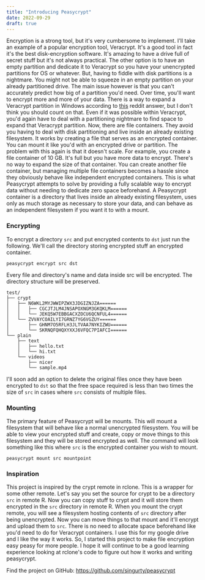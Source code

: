```yaml
---
title: "Introducing Peasycrypt"
date: 2022-09-29
draft: true
---
```



Encryption is a strong tool, but it's very cumbersome to implement. I'll take an example of a popular encryption tool, Veracrypt. It's a good tool in fact it's the best disk-encryption software. It's amazing to have a drive full of secret stuff but it's not always practical. The other option is to have an empty partition and dedicate it to Veracrypt so you have your unencrypted partitions for OS or whatever. But, having to fiddle with disk partitions is a nightmare. You might not be able to squeeze in an empty partition on your already partitioned drive. The main issue however is that you can't accurately predict how big of a partition you'd need. Over time, you'll want to encrypt more and more of your data. There is a way to expand a Veracrypt partition in Windows according to [this](https://www.reddit.com/r/VeraCrypt/comments/i481eu/comment/g1tyljd/) reddit answer, but I don't think you should count on that. Even if it was possible within Veracrypt, you'd again have to deal with a partitioning nightmare to find space to expand that Veracrypt partition. Now, there are file containers. They avoid you having to deal with disk partitioning and live inside an already existing filesystem. It works by creating a file that serves as an encrypted container. You can mount it like you'd with an encrypted drive or partition. The problem with this again is that it doesn't scale. For example, you create a file container of 10 GB. It's full but you have more data to encrypt. There's no way to expand the size of that container. You can create another file container, but managing multiple file containers becomes a hassle since they obviously behave like independent encrypted containers. This is what Peasycrypt attempts to solve by providing a fully scalable way to encrypt data without needing to dedicate zero space beforehand. A Peasycrypt container is a directory that lives inside an already existing filesystem, uses only as much storage as necessary to store your data, and can behave as an independent filesystem if you want it to with a mount.

### Encrypting
To encrypt a directory `src` and put encrypted contents to `dst` just run the following. We'll call the directory storing encrypted stuff an encrypted container.
```
peasycrypt encrypt src dst
```
Every file and directory's name and data inside src will be encrypted. The directory structure will be preserved.
```
test/
├── crypt
│   ├── N6WKL2MYJWWIPZWX3JDGIZNJZA======
│   │   ├── CGCJTJLM4JNSAPOXNGM3GKQKLM======
│   │   └── JEKQ5W7EBBGACXZOCU6QCNFUL4======
│   └── ZVVAYCOAILYI7GRNZ7YG6VGZUY======
│       ├── GHNM7O5RFLH3JLTVAA7NYKIZWU======
│       └── SKRNQFQHQXYXXJ6VFQC7PIAFCI======
└── plain
    ├── text
    │   ├── hello.txt
    │   └── hi.txt
    └── videos
        ├── nicer
        └── sample.mp4
```
I'll soon add an option to delete the original files once they have been encrypted to `dst` so that the free space required is less than two times the size of `src` in cases where `src` consists of multiple files.

### Mounting
The primary feature of Peasycrypt will be mounts. This will mount a filesystem that will behave like a normal unencrypted filesystem. You will be able to view your encrypted stuff and create, copy or move things to this filesystem and they will be stored encrypted as well. The command will look something like this where `src` is the encrypted container you wish to mount.
```
peasycrypt mount src mountpoint
```
### Inspiration
This project is inspired by the crypt remote in rclone. This is a wrapper for some other remote. Let's say you set the source for crypt to be a directory `src` in remote R. Now you can copy stuff to crypt and it will store them encrypted in the `src` directory in remote R. When you mount the crypt remote, you will see a filesystem hosting contents of `src` directory after being unencrypted. Now you can move things to that mount and it'll encrypt and upload them to `src`. There is no need to allocate space beforehand like you'd need to do for Veracrypt containers. I use this for my google drive and I like the way it works. So, I started this project to make file encryption easy peasy for more people. I hope it will continue to be a good learning experience looking at rclone's code to figure out how it works and writing peasycrypt.

Find the project on GitHub: https://github.com/singurty/peasycrypt
